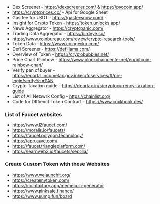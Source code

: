 - Dex Screener - https://dexscreener.com/ & https://poocoin.app/
- https://cryptoprices.cc/ - Api for Google Sheet
- Gas fee for USDT - https://gasfeesnow.com/ - 
- Insight for Crypto Token - https://token.unlocks.app/
- News Aggregator - https://cryptopanic.com/
- Trading Data Aggregator - https://birdeye.so/ 
- https://www.coinbureau.com/review/crypto-research-tools/
- Token Data - https://www.coingecko.com/
- Defi Screener - https://defillama.com/
- Overview of Token - https://cryptobubbles.net/
- Price Chart Rainbow - https://www.blockchaincenter.net/en/bitcoin-rainbow-chart/
- Verify pan of buyer - https://eportal.incometax.gov.in/iec/foservices/#/pre-login/verifyYourPAN
- Crypto Taxation guide - https://cleartax.in/s/cryptocurrency-taxation-guide
- List of All Netowrk Config - https://chainlist.org/
- Code for DIffrenct Token Contract - https://www.cookbook.dev/

### List of Faucet websites
- https://www.l2faucet.com/
- https://moralis.io/faucets/
- https://faucet.polygon.technology/
- https://app.aave.com/
- https://faucet.triangleplatform.com/
- https://learnweb3.io/faucets/sepolia/

### Create Custom Token with these Websites
- https://www.welaunchit.org/
- https://createmytoken.com/
- https://coinfactory.app/memecoin-generator
- https://www.pinksale.finance/
- https://www.pump.fun/board
